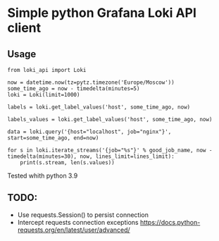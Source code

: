 # Simple python Grafana Loki API client

## Usage
```
from loki_api import Loki

now = datetime.now(tz=pytz.timezone('Europe/Moscow'))
some_time_ago = now - timedelta(minutes=5)
loki = Loki(limit=1000)

labels = loki.get_label_values('host', some_time_ago, now)

labels_values = loki.get_label_values('host', some_time_ago, now)

data = loki.query('{host="localhost", job="nginx"}', start=some_time_ago, end=now)

for s in loki.iterate_streams('{job="%s"}' % good_job_name, now - timedelta(minutes=30), now, lines_limit=lines_limit):
    print(s.stream, len(s.values))

```


Tested whith python 3.9

## TODO:
- Use requests.Session() to persist connection
- Intercept requests connection exceptions <https://docs.python-requests.org/en/latest/user/advanced/>
